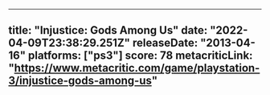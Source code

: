 
---
title: "Injustice: Gods Among Us"
date: "2022-04-09T23:38:29.251Z"
releaseDate: "2013-04-16"
platforms: ["ps3"]
score: 78
metacriticLink: "https://www.metacritic.com/game/playstation-3/injustice-gods-among-us"
---
